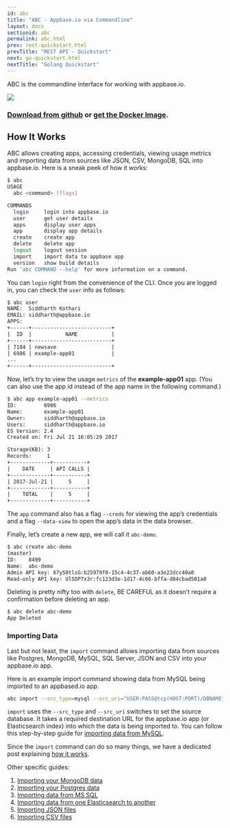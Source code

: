```yaml
---
id: abc
title: "ABC - Appbase.io via Commandline"
layout: docs
sectionid: abc
permalink: abc.html
prev: rest-quickstart.html
prevTitle: "REST API - Quickstart"
next: go-quickstart.html
nextTitle: "Golang Quickstart"
---
```


ABC is the commandline interface for working with appbase.io.

![](https://i.imgur.com/vBByTd0.png)

### [Download from github](https://github.com/appbaseio/abc/releases/tag/0.4.1) or [get the Docker Image](https://hub.docker.com/r/appbaseio/abc/).

## How It Works

ABC allows creating apps, accessing credentials, viewing usage metrics and importing data from sources like JSON, CSV, MongoDB, SQL into appbase.io. Here is a sneak peek of how it works:

```bash
$ abc
USAGE
  abc <command> [flags]

COMMANDS
  login     login into appbase.io
  user      get user details
  apps      display user apps
  app       display app details
  create    create app
  delete    delete app
  logout    logout session
  import    import data to appbase app
  version   show build details
Run 'abc COMMAND --help' for more information on a command.
```

You can `login` right from the convenience of the CLI. Once you are logged in, you can check the `user` info as follows:

```bash
$ abc user
NAME:  Siddharth Kothari
EMAIL: siddharth@appbase.io
APPS:
+------+--------------------------+
|  ID  |           NAME           |
+------+--------------------------+
| 7184 | newsave                  |
| 6986 | example-app01            |
...
+------+--------------------------+
```

Now, let’s try to view the usage `metrics` of the **example-app01** app. (You can also use the app id instead of the app name in the following command.)

```bash
$ abc app example-app01 --metrics
ID:         6986
Name:       example-app01
Owner:      siddharth@appbase.io
Users:      siddharth@appbase.io
ES Version: 2.4
Created on: Fri Jul 21 16:05:29 2017

Storage(KB): 3
Records:     1
+-------------+-----------+
|    DATE     | API CALLS |
+-------------+-----------+
| 2017-Jul-21 |     5     |
+-------------+-----------+
|    TOTAL    |     5     |
+-------------+-----------+
```

The `app` command also has a flag `--creds` for viewing the app’s credentials and a flag `--data-view` to open the app’s data in the data browser.

Finally, let’s create a new app, we will call it `abc-demo`.

```bash
$ abc create abc-demo
(master)
ID:    8499
Name:  abc-demo
Admin API key: 67yS0tlsG:b25979f0-15c4-4c37-ab60-a3e22dcc40a0
Read-only API key: UlSDP7x3r:fc123d3e-1d17-4c66-bffa-d04cbad581a0
```

Deleting is pretty nifty too with `delete`, BE CAREFUL as it doesn’t require a confirmation before deleting an app.

```bash
$ abc delete abc-demo
App Deleted
```

### Importing Data

Last but not least, the `import` command allows importing data from sources like Postgres, MongoDB, MySQL, SQL Server, JSON and CSV into your appbase.io app.

Here is an example import command showing data from MySQL being imported to an appbased.io app.

```bash
abc import --src_type=mysql --src_uri="USER:PASS@tcp(HOST:PORT)/DBNAME" "https://USER:PASS@scalr.api.appbase.io/APPNAME"
```

`import` uses the `--src_type` and `--src_uri` switches to set the source database. It takes a required destination URL for the appbase.io app (or Elasticsearch index) into which the data is being imported to. You can follow this step-by-step guide for [importing data from MySQL](https://medium.appbase.io/cli-for-indexing-data-from-mysql-to-elasticsearch-b59289e5025d).

Since the `import` command can do so many things, we have a dedicated post explaining [how it works](https://medium.appbase.io/abc-import-import-your-mongodb-sql-json-csv-data-into-elasticsearch-a202cafafc0d).

Other specific guides:
1. [Importing your MongoDB data](https://medium.appbase.io/cli-for-indexing-data-from-mongodb-to-elasticsearch-ee5a74695945)  
2. [Importing your Postgres data](https://medium.appbase.io/cli-for-indexing-data-from-postgres-to-elasticsearch-6eebc5cc0f0f)  
3. [Importing data from MS SQL](https://medium.appbase.io/cli-for-indexing-data-from-mssql-to-elasticsearch-341963a054dd)  
4. [Importing data from one Elasticsearch to another](https://medium.appbase.io/cli-for-indexing-data-from-elasticsearch-to-elasticsearch-301c7a243c84)  
5. [Importing JSON files](https://medium.appbase.io/cli-for-indexing-data-from-json-to-elasticsearch-92f582c53df4)  
6. [Importing CSV files](https://medium.appbase.io/cli-for-indexing-data-from-csv-to-elasticsearch-17d290a5974f)
